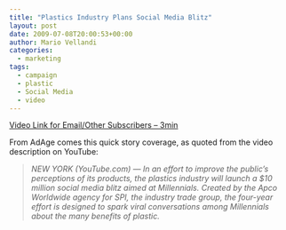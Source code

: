 ```yaml
---
title: "Plastics Industry Plans Social Media Blitz"
layout: post
date: 2009-07-08T20:00:53+00:00
author: Mario Vellandi
categories:
  - marketing
tags:
  - campaign
  - plastic
  - Social Media
  - video
---
```

[Video Link for Email/Other Subscribers &#8211; 3min](http://www.youtube.com/watch?v=-CLkAdop1_0)

From AdAge comes this quick story coverage, as quoted from the video description on YouTube:

> *NEW YORK (YouTube.com) &#8212; In an effort to improve the public&#8217;s perceptions of its products, the plastics industry will launch a $10 million social media blitz aimed at Millennials. Created by the Apco Worldwide agency for SPI, the industry trade group, the four-year effort is designed to spark viral conversations among Millennials about the many benefits of plastic.*
